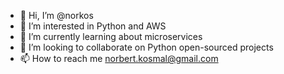 - 👋 Hi, I’m @norkos
- 👀 I’m interested in Python and AWS
- 🌱 I’m currently learning about microservices
- 💞️ I’m looking to collaborate on Python open-sourced projects
- 📫 How to reach me norbert.kosmal@gmail.com

<!---
norkos/norkos is a ✨ special ✨ repository because its `README.md` (this file) appears on your GitHub profile.
You can click the Preview link to take a look at your changes.
--->
